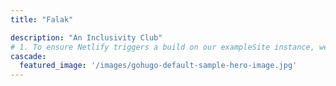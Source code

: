 ```yaml
---
title: "Falak"

description: "An Inclusivity Club"
# 1. To ensure Netlify triggers a build on our exampleSite instance, we need to change a file in the exampleSite directory.
cascade:
  featured_image: '/images/gohugo-default-sample-hero-image.jpg'
---
```

